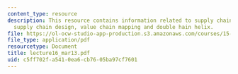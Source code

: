 ```yaml
---
content_type: resource
description: This resource contains information related to supply chain, technology
  supply chain design, value chain mapping and double hain helix.
file: https://ol-ocw-studio-app-production.s3.amazonaws.com/courses/15-760a-operations-management-spring-2002/c5ff702fa5410ea6cb7605ba97cf7601_lecture16_mar13.pdf
file_type: application/pdf
resourcetype: Document
title: lecture16_mar13.pdf
uid: c5ff702f-a541-0ea6-cb76-05ba97cf7601
---
```

